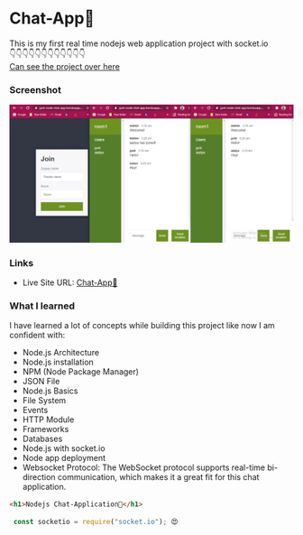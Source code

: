 # Chat-App💬

This is my first real time nodejs web application project with socket.io <br>
👇👇👇👇👇👇👇👇👇👇👇👇<br>
[Can see the project over here](https://jyoti-node-chat-app.herokuapp.com/)
 
### Screenshot

![](./chatApp.png)

### Links
- Live Site URL: [Chat-App💬](https://jyoti-node-chat-app.herokuapp.com/)

### What I learned
I have learned a lot of concepts while building this project like now I am confident with:
- Node.js Architecture
- Node.js installation
- NPM (Node Package Manager)
- JSON File
- Node.js Basics
- File System
- Events
- HTTP Module
- Frameworks
- Databases
- Node.js with socket.io 
- Node app deployment
- Websocket Protocol: The WebSocket protocol
                      supports real-time bi-direction communication, which makes it a great fit for this chat
                      application.
```html
<h1>Nodejs Chat-Application💬</h1>
```
```js
 const socketio = require("socket.io"); 😍
```
 
